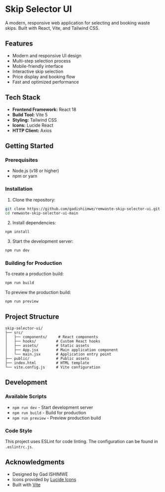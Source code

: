 # Skip Selector UI

A modern, responsive web application for selecting and booking waste skips. Built with React, Vite, and Tailwind CSS.

## Features

- Modern and responsive UI design
- Multi-step selection process
- Mobile-friendly interface
- Interactive skip selection
- Price display and booking flow
- Fast and optimized performance

## Tech Stack

- **Frontend Framework:** React 18
- **Build Tool:** Vite 5
- **Styling:** Tailwind CSS
- **Icons:** Lucide React
- **HTTP Client:** Axios

## Getting Started

### Prerequisites

- Node.js (v18 or higher)
- npm or yarn

### Installation

1. Clone the repository:
```bash
git clone https://github.com/gadishiimwe/remwaste-skip-selector-ui.git
cd remwaste-skip-selector-ui-main
```

2. Install dependencies:
```bash
npm install
```

3. Start the development server:
```bash
npm run dev
```

### Building for Production

To create a production build:

```bash
npm run build
```

To preview the production build:

```bash
npm run preview
```

## Project Structure

```
skip-selector-ui/
├── src/
│   ├── components/     # React components
│   ├── hooks/         # Custom React hooks
│   ├── assets/        # Static assets
│   ├── App.jsx        # Main application component
│   └── main.jsx       # Application entry point
├── public/            # Public assets
├── index.html         # HTML template
└── vite.config.js     # Vite configuration
```

## Development

### Available Scripts

- `npm run dev` - Start development server
- `npm run build` - Build for production
- `npm run preview` - Preview production build


### Code Style

This project uses ESLint for code linting. The configuration can be found in `.eslintrc.js`.



## Acknowledgments

- Designed by Gad ISHIMWE
- Icons provided by [Lucide Icons](https://lucide.dev)
- Built with [Vite](https://vitejs.dev)
